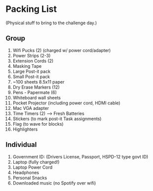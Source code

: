 
# Packing List
(Physical stuff to bring to the challenge day.)

## Group 

1. Wifi Pucks (2) (charged w/ power cord/adapter)
1. Power Strips (2-3)
1. Extension Cords (2)
1. Masking Tape
1. Large Post-it pack
1. Small Post-it pack
1. ~100 sheets 8.5x11 paper
1. Dry Erase Markers (12)
1. Pens - Papermate (6)
1. Whiteboard wall sheets
1. Pocket Projector (including power cord, HDMI cable)
1. Mac VGA adapter
1. Time Timers (2) --> Fresh Batteries
2. Stickers (to mark post-it Task assignments)
3. Flag (to wave for blocks)
4. Highlighters

## Individual

1. Government ID: (Drivers License, Passport, HSPD-12 type govt ID)
1. Laptop (fully charged!)
1. Laptop Power Cord
1. Headphones
1. Personal Snacks
2. Downloaded music (no Spotify over wifi)

